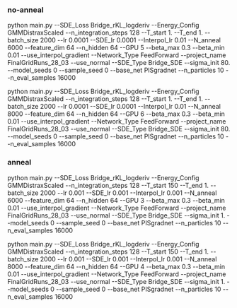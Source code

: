 
### no-anneal
python main.py --SDE_Loss Bridge_rKL_logderiv --Energy_Config GMMDistraxScaled --n_integration_steps 128 --T_start 1. --T_end 1. --batch_size 2000 --lr 0.0001 --SDE_lr 0.0001 --Interpol_lr 0.01 --N_anneal 6000 --feature_dim 64 --n_hidden 64 --GPU 5 --beta_max 0.3 --beta_min 0.01 --use_interpol_gradient --Network_Type FeedForward --project_name FinalGridRuns_28_03 --use_normal --SDE_Type Bridge_SDE --sigma_init 80. --model_seeds 0 --sample_seed 0 --base_net PISgradnet --n_particles 10 --n_eval_samples 16000

python main.py --SDE_Loss Bridge_rKL_logderiv --Energy_Config GMMDistraxScaled --n_integration_steps 128 --T_start 1. --T_end 1. --batch_size 2000 --lr 0.0001 --SDE_lr 0.0001 --Interpol_lr 0.01 --N_anneal 8000 --feature_dim 64 --n_hidden 64 --GPU 6 --beta_max 0.3 --beta_min 0.01 --use_interpol_gradient --Network_Type FeedForward --project_name FinalGridRuns_28_03 --use_normal --SDE_Type Bridge_SDE --sigma_init 80. --model_seeds 0 --sample_seed 0 --base_net PISgradnet --n_particles 10 --n_eval_samples 16000


### anneal
python main.py --SDE_Loss Bridge_rKL_logderiv --Energy_Config GMMDistraxScaled --n_integration_steps 128 --T_start 150 --T_end 1. --batch_size 2000 --lr 0.001 --SDE_lr 0.001 --Interpol_lr 0.001 --N_anneal 6000 --feature_dim 64 --n_hidden 64 --GPU 3 --beta_max 0.3 --beta_min 0.01 --use_interpol_gradient --Network_Type FeedForward --project_name FinalGridRuns_28_03 --use_normal --SDE_Type Bridge_SDE --sigma_init 1. --model_seeds 0 --sample_seed 0 --base_net PISgradnet --n_particles 10 --n_eval_samples 16000

python main.py --SDE_Loss Bridge_rKL_logderiv --Energy_Config GMMDistraxScaled --n_integration_steps 128 --T_start 150 --T_end 1. --batch_size 2000 --lr 0.001 --SDE_lr 0.001 --Interpol_lr 0.001 --N_anneal 8000 --feature_dim 64 --n_hidden 64 --GPU 4 --beta_max 0.3 --beta_min 0.01 --use_interpol_gradient --Network_Type FeedForward --project_name FinalGridRuns_28_03 --use_normal --SDE_Type Bridge_SDE --sigma_init 1. --model_seeds 0 --sample_seed 0 --base_net PISgradnet --n_particles 10 --n_eval_samples 16000
